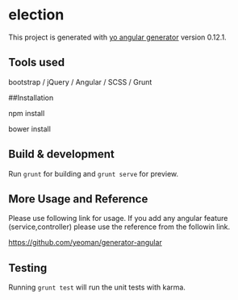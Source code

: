 # election

This project is generated with [yo angular generator](https://github.com/yeoman/generator-angular)
version 0.12.1.

## Tools used
bootstrap / jQuery / Angular / SCSS / Grunt

##Installation

npm install

bower install


## Build & development

Run `grunt` for building and `grunt serve` for preview.

## More Usage and Reference

Please use following link for usage. If you add any angular feature (service,controller) please use the reference from the followin link.

https://github.com/yeoman/generator-angular


## Testing

Running `grunt test` will run the unit tests with karma.

